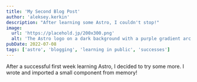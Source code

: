 ```yaml
---
title: 'My Second Blog Post'
author: 'aleksey.kerkin'
description: "After learning some Astro, I couldn't stop!"
image:
  url: 'https://placehold.jp/200x300.png'
  alt: 'The Astro logo on a dark background with a purple gradient arc.'
pubDate: 2022-07-08
tags: ['astro', 'blogging', 'learning in public', 'successes']
---
```


After a successful first week learning Astro, I decided to try some more. I wrote and imported a small component from memory!

